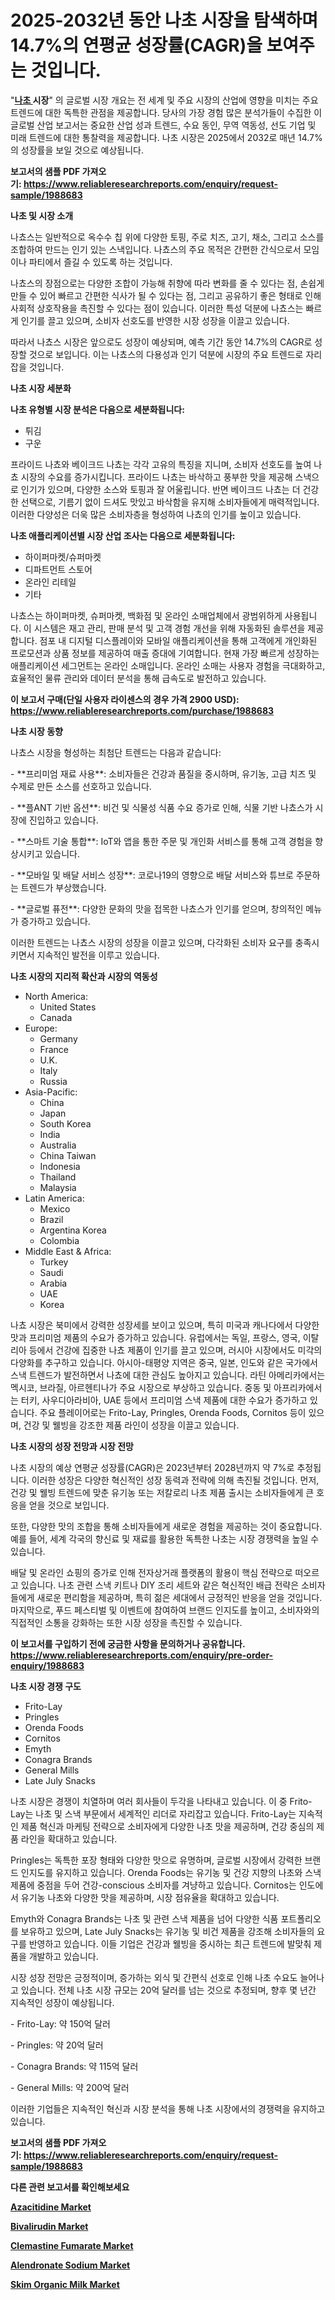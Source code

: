 <p><h1>2025-2032년 동안 나초 시장을 탐색하며 14.7%의 연평균 성장률(CAGR)을 보여주는 것입니다.</h1></p><p>"<strong><a href="https://www.reliableresearchreports.com/nachos-r1988683?utm_campaign=106&utm_medium=7&utm_source=Github&utm_content=ia&utm_term=01042025&utm_id=nachos">나초&nbsp;</a></strong><strong>시장</strong>" 의 글로벌 시장 개요는 전 세계 및 주요 시장의 산업에 영향을 미치는 주요 트렌드에 대한 독특한 관점을 제공합니다. 당사의 가장 경험 많은 분석가들이 수집한 이 글로벌 산업 보고서는 중요한 산업 성과 트렌드, 수요 동인, 무역 역동성, 선도 기업 및 미래 트렌드에 대한 통찰력을 제공합니다. 나초 시장은 2025에서 2032로 매년 14.7% 의 성장률을 보일 것으로 예상됩니다.&nbsp;</p>
<p><strong>보고서의 샘플 PDF 가져오기:&nbsp;<a href="https://www.reliableresearchreports.com/enquiry/request-sample/1988683?utm_campaign=106&utm_medium=7&utm_source=Github&utm_content=ia&utm_term=01042025&utm_id=nachos">https://www.reliableresearchreports.com/enquiry/request-sample/1988683</a></strong></p>
<p><strong>나초 및 시장 소개</strong></p>
<p><p>나쵸스는 일반적으로 옥수수 칩 위에 다양한 토핑, 주로 치즈, 고기, 채소, 그리고 소스를 조합하여 만드는 인기 있는 스낵입니다. 나쵸스의 주요 목적은 간편한 간식으로서 모임이나 파티에서 즐길 수 있도록 하는 것입니다.</p><p>나쵸스의 장점으로는 다양한 조합이 가능해 취향에 따라 변화를 줄 수 있다는 점, 손쉽게 만들 수 있어 빠르고 간편한 식사가 될 수 있다는 점, 그리고 공유하기 좋은 형태로 인해 사회적 상호작용을 촉진할 수 있다는 점이 있습니다. 이러한 특성 덕분에 나쵸스는 빠르게 인기를 끌고 있으며, 소비자 선호도를 반영한 시장 성장을 이끌고 있습니다.</p><p>따라서 나쵸스 시장은 앞으로도 성장이 예상되며, 예측 기간 동안 14.7%의 CAGR로 성장할 것으로 보입니다. 이는 나쵸스의 다용성과 인기 덕분에 시장의 주요 트렌드로 자리잡을 것입니다.</p></p>
<p><strong>나초 시장 세분화</strong></p>
<p><strong>나초 유형별 시장 분석은 다음으로 세분화됩니다:</strong></p>
<p><ul><li>튀김</li><li>구운</li></ul></p>
<p><p>프라이드 나쵸와 베이크드 나쵸는 각각 고유의 특징을 지니며, 소비자 선호도를 높여 나쵸 시장의 수요를 증가시킵니다. 프라이드 나쵸는 바삭하고 풍부한 맛을 제공해 스낵으로 인기가 있으며, 다양한 소스와 토핑과 잘 어울립니다. 반면 베이크드 나쵸는 더 건강한 선택으로, 기름기 없이 드셔도 맛있고 바삭함을 유지해 소비자들에게 매력적입니다. 이러한 다양성은 더욱 많은 소비자층을 형성하여 나쵸의 인기를 높이고 있습니다.</p></p>
<p><strong>나초 애플리케이션별 시장 산업 조사는 다음으로 세분화됩니다:</strong></p>
<p><ul><li>하이퍼마켓/슈퍼마켓</li><li>디파트먼트 스토어</li><li>온라인 리테일</li><li>기타</li></ul></p>
<p><p>나쵸스는 하이퍼마켓, 슈퍼마켓, 백화점 및 온라인 소매업체에서 광범위하게 사용됩니다. 이 시스템은 재고 관리, 판매 분석 및 고객 경험 개선을 위해 자동화된 솔루션을 제공합니다. 점포 내 디지털 디스플레이와 모바일 애플리케이션을 통해 고객에게 개인화된 프로모션과 상품 정보를 제공하여 매출 증대에 기여합니다. 현재 가장 빠르게 성장하는 애플리케이션 세그먼트는 온라인 소매입니다. 온라인 소매는 사용자 경험을 극대화하고, 효율적인 물류 관리와 데이터 분석을 통해 급속도로 발전하고 있습니다.</p></p>
<p><strong>이 보고서 구매(단일 사용자 라이센스의 경우 가격 2900 USD): <a href="https://www.reliableresearchreports.com/purchase/1988683?utm_campaign=106&utm_medium=7&utm_source=Github&utm_content=ia&utm_term=01042025&utm_id=nachos">https://www.reliableresearchreports.com/purchase/1988683</a></strong></p>
<p><strong>나초 시장 동향</strong></p>
<p><p>나쵸스 시장을 형성하는 최첨단 트렌드는 다음과 같습니다:</p><p>- **프리미엄 재료 사용**: 소비자들은 건강과 품질을 중시하며, 유기농, 고급 치즈 및 수제로 만든 소스를 선호하고 있습니다.</p><p>- **플ANT 기반 옵션**: 비건 및 식물성 식품 수요 증가로 인해, 식물 기반 나쵸스가 시장에 진입하고 있습니다.</p><p>- **스마트 기술 통합**: IoT와 앱을 통한 주문 및 개인화 서비스를 통해 고객 경험을 향상시키고 있습니다.</p><p>- **모바일 및 배달 서비스 성장**: 코로나19의 영향으로 배달 서비스와 튜브로 주문하는 트렌드가 부상했습니다.</p><p>- **글로벌 퓨전**: 다양한 문화의 맛을 접목한 나쵸스가 인기를 얻으며, 창의적인 메뉴가 증가하고 있습니다.</p><p>이러한 트렌드는 나쵸스 시장의 성장을 이끌고 있으며, 다각화된 소비자 요구를 충족시키면서 지속적인 발전을 이루고 있습니다.</p></p>
<p><strong>나초 시장의 지리적 확산과 시장의 역동성</strong></p>
<p><ul>
    <li>
        North America:
        <ul>
            <li>United States</li>
            <li>Canada</li>
        </ul>
    </li>
    <li>
        Europe:
        <ul>
            <li>Germany</li>
            <li>France</li>
            <li>U.K.</li>
            <li>Italy</li>
            <li>Russia</li>
        </ul>
    </li>
    <li>
        Asia-Pacific:
        <ul>
            <li>China</li>
            <li>Japan</li>
            <li>South Korea</li>
            <li>India</li>
            <li>Australia</li>
            <li>China Taiwan</li>
            <li>Indonesia</li>
            <li>Thailand</li>
            <li>Malaysia</li>
        </ul>
    </li>
    <li>
        Latin America:
        <ul>
            <li>Mexico</li>
            <li>Brazil</li>
            <li>Argentina Korea</li>
            <li>Colombia</li>
        </ul>
    </li>
    <li>
        Middle East & Africa:
        <ul>
            <li>Turkey</li>
            <li>Saudi</li>
            <li>Arabia</li>
            <li>UAE</li>
            <li>Korea</li>
        </ul>
    </li>
    </ul></p>
<p><p>나쵸 시장은 북미에서 강력한 성장세를 보이고 있으며, 특히 미국과 캐나다에서 다양한 맛과 프리미엄 제품의 수요가 증가하고 있습니다. 유럽에서는 독일, 프랑스, 영국, 이탈리아 등에서 건강에 집중한 나쵸 제품이 인기를 끌고 있으며, 러시아 시장에서도 미각의 다양화를 추구하고 있습니다. 아시아-태평양 지역은 중국, 일본, 인도와 같은 국가에서 스낵 트렌드가 발전하면서 나쵸에 대한 관심도 높아지고 있습니다. 라틴 아메리카에서는 멕시코, 브라질, 아르헨티나가 주요 시장으로 부상하고 있습니다. 중동 및 아프리카에서는 터키, 사우디아라비아, UAE 등에서 프리미엄 스낵 제품에 대한 수요가 증가하고 있습니다. 주요 플레이어로는 Frito-Lay, Pringles, Orenda Foods, Cornitos 등이 있으며, 건강 및 웰빙을 강조한 제품 라인이 성장을 이끌고 있습니다.</p></p>
<p><strong>나초 시장의 성장 전망과 시장 전망</strong></p>
<p><p>나초 시장의 예상 연평균 성장률(CAGR)은 2023년부터 2028년까지 약 7%로 추정됩니다. 이러한 성장은 다양한 혁신적인 성장 동력과 전략에 의해 촉진될 것입니다. 먼저, 건강 및 웰빙 트렌드에 맞춘 유기농 또는 저칼로리 나초 제품 출시는 소비자들에게 큰 호응을 얻을 것으로 보입니다. </p><p>또한, 다양한 맛의 조합을 통해 소비자들에게 새로운 경험을 제공하는 것이 중요합니다. 예를 들어, 세계 각국의 향신료 및 재료를 활용한 독특한 나초는 시장 경쟁력을 높일 수 있습니다. </p><p>배달 및 온라인 쇼핑의 증가로 인해 전자상거래 플랫폼의 활용이 핵심 전략으로 떠오르고 있습니다. 나초 관련 스낵 키트나 DIY 조리 세트와 같은 혁신적인 배급 전략은 소비자들에게 새로운 편리함을 제공하며, 특히 젊은 세대에서 긍정적인 반응을 얻을 것입니다. 마지막으로, 푸드 페스티벌 및 이벤트에 참여하여 브랜드 인지도를 높이고, 소비자와의 직접적인 소통을 강화하는 또한 시장 성장을 촉진할 수 있습니다.</p></p>
<p><strong>이 보고서를 구입하기 전에 궁금한 사항을 문의하거나 공유합니다. <a href="https://www.reliableresearchreports.com/enquiry/pre-order-enquiry/1988683?utm_campaign=106&utm_medium=7&utm_source=Github&utm_content=ia&utm_term=01042025&utm_id=nachos">https://www.reliableresearchreports.com/enquiry/pre-order-enquiry/1988683</a></strong></p>
<p><strong>나초 시장 경쟁 구도</strong></p>
<p><ul><li>Frito-Lay</li><li>Pringles</li><li>Orenda Foods</li><li>Cornitos</li><li>Emyth</li><li>Conagra Brands</li><li>General Mills</li><li>Late July Snacks</li></ul></p>
<p><p>나초 시장은 경쟁이 치열하며 여러 회사들이 두각을 나타내고 있습니다. 이 중 Frito-Lay는 나초 및 스낵 부문에서 세계적인 리더로 자리잡고 있습니다. Frito-Lay는 지속적인 제품 혁신과 마케팅 전략으로 소비자에게 다양한 나초 맛을 제공하며, 건강 중심의 제품 라인을 확대하고 있습니다.</p><p>Pringles는 독특한 포장 형태와 다양한 맛으로 유명하며, 글로벌 시장에서 강력한 브랜드 인지도를 유지하고 있습니다. Orenda Foods는 유기농 및 건강 지향의 나초와 스낵 제품에 중점을 두어 건강-conscious 소비자를 겨냥하고 있습니다. Cornitos는 인도에서 유기농 나초와 다양한 맛을 제공하며, 시장 점유율을 확대하고 있습니다.</p><p>Emyth와 Conagra Brands는 나초 및 관련 스낵 제품을 넘어 다양한 식품 포트폴리오를 보유하고 있으며, Late July Snacks는 유기농 및 비건 제품을 강조해 소비자들의 요구를 반영하고 있습니다. 이들 기업은 건강과 웰빙을 중시하는 최근 트렌드에 발맞춰 제품을 개발하고 있습니다.</p><p>시장 성장 전망은 긍정적이며, 증가하는 외식 및 간편식 선호로 인해 나초 수요도 늘어나고 있습니다. 전체 나초 시장 규모는 20억 달러를 넘는 것으로 추정되며, 향후 몇 년간 지속적인 성장이 예상됩니다.</p><p>- Frito-Lay: 약 150억 달러</p><p>- Pringles: 약 20억 달러</p><p>- Conagra Brands: 약 115억 달러</p><p>- General Mills: 약 200억 달러</p><p>이러한 기업들은 지속적인 혁신과 시장 분석을 통해 나초 시장에서의 경쟁력을 유지하고 있습니다.</p></p>
<p><strong>보고서의 샘플 PDF 가져오기:&nbsp;<a href="https://www.reliableresearchreports.com/enquiry/request-sample/1988683?utm_campaign=106&utm_medium=7&utm_source=Github&utm_content=ia&utm_term=01042025&utm_id=nachos">https://www.reliableresearchreports.com/enquiry/request-sample/1988683</a></strong></p>
<p><strong></strong></p>
<p><strong></strong></p>
<p><strong></strong></p>
<p><strong></strong></p>
<p><strong>다른 관련 보고서를 확인해보세요</strong></p>
<p><strong><p><a href="https://github.com/jugutstam/Market-Research-Report-List-1/blob/main/azacitidine-market.md?utm_campaign=106&utm_medium=7&utm_source=Github&utm_content=ia&utm_term=01042025&utm_id=nachos">Azacitidine Market</a></p><p><a href="https://github.com/reahmmunises/Market-Research-Report-List-1/blob/main/bivalirudin-market.md?utm_campaign=106&utm_medium=7&utm_source=Github&utm_content=ia&utm_term=01042025&utm_id=nachos">Bivalirudin Market</a></p><p><a href="https://github.com/latzerelfigo48/Market-Research-Report-List-1/blob/main/clemastine-fumarate-market.md?utm_campaign=106&utm_medium=7&utm_source=Github&utm_content=ia&utm_term=01042025&utm_id=nachos">Clemastine Fumarate Market</a></p><p><a href="https://github.com/pilukypalis/Market-Research-Report-List-1/blob/main/alendronate-sodium-market.md?utm_campaign=106&utm_medium=7&utm_source=Github&utm_content=ia&utm_term=01042025&utm_id=nachos">Alendronate Sodium Market</a></p><p><a href="https://github.com/moratronak3q/Market-Research-Report-List-1/blob/main/skim-organic-milk-market.md?utm_campaign=106&utm_medium=7&utm_source=Github&utm_content=ia&utm_term=01042025&utm_id=nachos">Skim Organic Milk Market</a></p></strong></p>
<p></p>